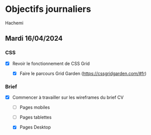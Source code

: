 # Objectifs journaliers

Hachemi

## Mardi 16/04/2024

### CSS

- [x] Revoir le fonctionnement de CSS Grid
  - [x] Faire le parcours Grid Garden (https://cssgridgarden.com/#fr)


### Brief

- [x] Commencer à travailler sur les wireframes du brief CV
  - [ ] Pages mobiles
  - [ ] Pages tablettes
  - [x] Pages Desktop

